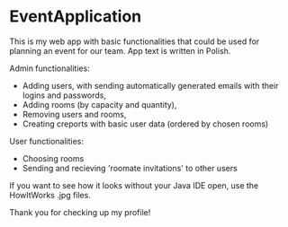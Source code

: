 # EventApplication

This is my web app with basic functionalities that could be used for planning an event for our team.
App text is written in Polish.

Admin functionalities:
- Adding users, with sending automatically generated emails with their logins and passwords,
- Adding rooms (by capacity and quantity),
- Removing users and rooms,
- Creating creports with basic user data (ordered by chosen rooms)

User functionalities:
- Choosing rooms
- Sending and recieving 'roomate invitations' to other users

If you want to see how it looks without your Java IDE open, use the HowItWorks .jpg files.

Thank you for checking up my profile!
